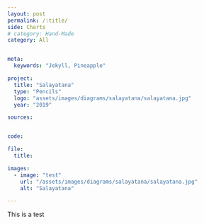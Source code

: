 ```yaml
---
layout: post
permalink: /:title/
side: Charts
# category: Hand-Made
category: All


meta:
  keywords: "Jekyll, Pineapple"

project:
  title: "Salayatana"
  type: "Pencils"
  logo: "assets/images/diagrams/salayatana/salayatana.jpg"
  year: "2019"

sources:


code:

file:
  title:

images:
  - image: "test"
    url: "/assets/images/diagrams/salayatana/salayatana.jpg"
    alt: "Salayatana"

---
```

This is a test
